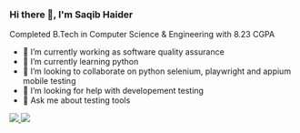 ### Hi there 👋, I'm Saqib Haider
Completed B.Tech in Computer Science & Engineering with 8.23 CGPA


- 🔭 I’m currently working as software quality assurance
- 🌱 I’m currently learning python
- 👯 I’m looking to collaborate on python selenium, playwright and appium mobile testing
- 🤔 I’m looking for help with developement testing
- 💬 Ask me about testing tools



<a href="https://www.linkedin.com/in/saqib-haider-17qa/" rel="nofollow"><img src="https://img.shields.io/badge/LinkedIn-0077B5?style=for-the-badge&logo=linkedin&logoColor=white"/> <a href="https://www.hackerrank.com/saqibhaider567" rel="nofollow"><img src="https://img.shields.io/badge/-Hackerrank-2EC866?style=for-the-badge&logo=HackerRank&logoColor=white"/>
<!--
**Saqib-Haider/Saqib-Haider** is a ✨ _special_ ✨ repository because its `README.md` (this file) appears on your GitHub profile.

Here are some ideas to get you started:


-->

